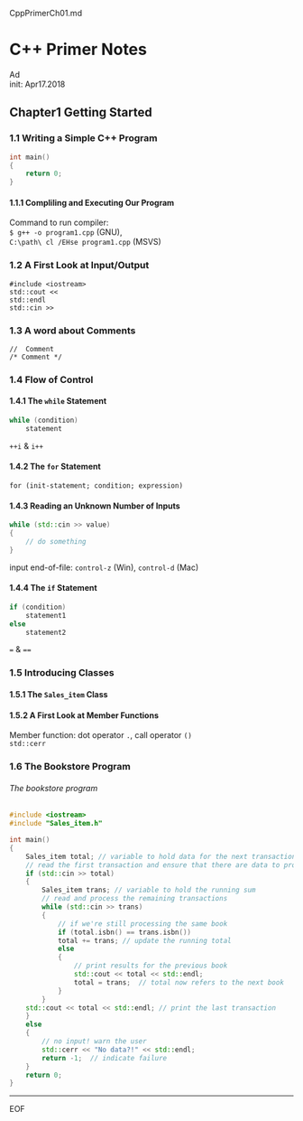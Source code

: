 CppPrimerCh01.md

C++ Primer Notes
================================================================================

Ad  
init: Apr17.2018  

Chapter1 Getting Started
--------------------------------------------------------------------------------

### 1.1 Writing a Simple C++ Program

```cpp
int main()
{
    return 0;
}
```

#### 1.1.1 Compliling and Executing Our Program

Command to run compiler:  
`$ g++ -o program1.cpp` (GNU),  
`C:\path\ cl /EHse program1.cpp` (MSVS)

### 1.2 A First Look at Input/Output

`#include <iostream>`  
`std::cout <<`  
`std::endl`  
`std::cin >>`

### 1.3 A word about Comments

`//  Comment`  
`/* Comment */`

### 1.4 Flow of Control

#### 1.4.1 The `while` Statement

```cpp
while (condition)
    statement
```

`++i` & `i++`

#### 1.4.2 The `for` Statement

`for (init-statement; condition; expression)`

#### 1.4.3 Reading an Unknown Number of Inputs

```cpp
while (std::cin >> value)
{
    // do something
}
```

input end-of-file: `control-z` (Win), `control-d` (Mac)

#### 1.4.4 The `if` Statement

```cpp
if (condition)
    statement1
else
    statement2
```

`=` & `==`

### 1.5 Introducing Classes

#### 1.5.1 The `Sales_item` Class

#### 1.5.2 A First Look at Member Functions

Member function: dot operator `.`, call operator `()`  
`std::cerr`

### 1.6 The Bookstore Program

###### The bookstore program

```cpp
#include <iostream>
#include "Sales_item.h"

int main()
{
    Sales_item total; // variable to hold data for the next transaction
    // read the first transaction and ensure that there are data to process
    if (std::cin >> total)
    {
        Sales_item trans; // variable to hold the running sum
        // read and process the remaining transactions
        while (std::cin >> trans)
        {
            // if we're still processing the same book
            if (total.isbn() == trans.isbn())
            total += trans; // update the running total
            else
            {
                // print results for the previous book
                std::cout << total << std::endl;
                total = trans;  // total now refers to the next book
            }
        }
    std::cout << total << std::endl; // print the last transaction
    }
    else
    {
        // no input! warn the user
        std::cerr << "No data?!" << std::endl;
        return -1;  // indicate failure
    }
    return 0;
}
```

--------------------------------------------------------------------------------

EOF
